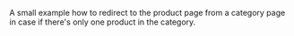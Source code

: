 A small example how to redirect to the product page from a category page in case if there's only one product in the category.